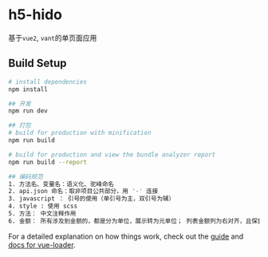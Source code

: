 # h5-hido

基于`vue2`, `vant`的单页面应用


## Build Setup

``` bash
# install dependencies
npm install

## 开发
npm run dev

## 打包
# build for production with minification
npm run build

# build for production and view the bundle analyzer report
npm run build --report

## 编码规范
1. 方法名、变量名：语义化、驼峰命名
2. api.json 命名：取非项目公共部分，用 '-' 连接
3. javascript ： 引号的使用（单引号为主，双引号为辅）
4. style : 使用 scss 
5. 方法： 中文注释作用
6. 金额： 所有涉及到金额的，都是分为单位，展示转为元单位； 列表金额列为右对齐，且保留两位小数

```

For a detailed explanation on how things work, check out the [guide](http://vuejs-templates.github.io/webpack/) and [docs for vue-loader](http://vuejs.github.io/vue-loader).